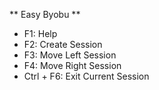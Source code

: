 ** Easy Byobu **

- F1: Help  
- F2: Create Session  
- F3: Move Left Session  
- F4: Move Right Session  
- Ctrl + F6: Exit Current Session  
